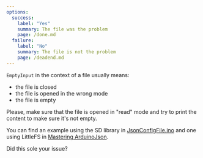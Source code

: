 ```yaml
---
options:
  success:
    label: "Yes"
    summary: The file was the problem
    page: /done.md
  failure:
    label: "No"
    summary: The file is not the problem
    page: /deadend.md
---
```


`EmptyInput` in the context of a file usually means:

* the file is closed
* the file is opened in the wrong mode
* the file is empty

Please, make sure that the file is opened in "read" mode and try to print the content to make sure it's not empty.

You can find an example using the SD library in [JsonConfigFile.ino](/v7/example/config/) and one using LittleFS in [Mastering ArduinoJson](/book/).

Did this sole your issue?
